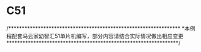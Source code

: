 # C51
/****************************************************************
*本例程配套马云家幼智汇51单片机编写，部分内容请结合实际情况做出相应变更
****************************************************************/
